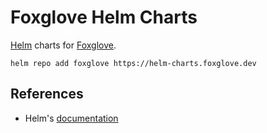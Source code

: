 # Foxglove Helm Charts

[Helm](https://helm.sh) charts for [Foxglove](foxglove.dev).

```console
helm repo add foxglove https://helm-charts.foxglove.dev
```

## References

- Helm's [documentation](https://helm.sh/docs/)
